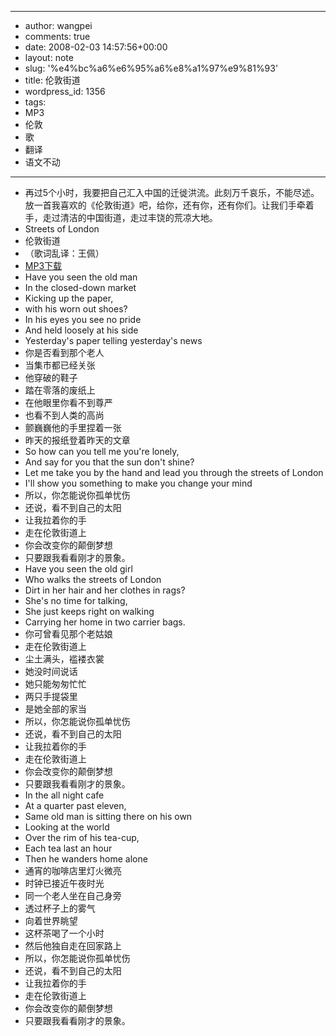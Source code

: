 - --
- author: wangpei
- comments: true
- date: 2008-02-03 14:57:56+00:00
- layout: note
- slug: '%e4%bc%a6%e6%95%a6%e8%a1%97%e9%81%93'
- title: 伦敦街道
- wordpress_id: 1356
- tags:
- MP3
- 伦敦
- 歌
- 翻译
- 语文不动
- --
- 再过5个小时，我要把自己汇入中国的迁徙洪流。此刻万千哀乐，不能尽述。放一首我喜欢的《伦敦街道》吧，给你，还有你，还有你们。让我们手牵着手，走过清洁的中国街道，走过丰饶的荒凉大地。
- Streets of London
- 伦敦街道
- （歌词乱译：王佩）
- [MP3下载](http://www.baibanbao.net/file/streets.mp3)
- Have you seen the old man
- In the closed-down market
- Kicking up the paper,
- with his worn out shoes?
- In his eyes you see no pride
- And held loosely at his side
- Yesterday's paper telling yesterday's news
- 你是否看到那个老人
- 当集市都已经关张
- 他穿破的鞋子
- 踏在零落的废纸上
- 在他眼里你看不到尊严
- 也看不到人类的高尚
- 颤巍巍他的手里捏着一张
- 昨天的报纸登着昨天的文章
- So how can you tell me you're lonely,
- And say for you that the sun don't shine?
- Let me take you by the hand and lead you through the streets of London
- I'll show you something to make you change your mind
- 所以，你怎能说你孤单忧伤
- 还说，看不到自己的太阳
- 让我拉着你的手
- 走在伦敦街道上
- 你会改变你的颠倒梦想
- 只要跟我看看刚才的景象。
- Have you seen the old girl
- Who walks the streets of London
- Dirt in her hair and her clothes in rags?
- She's no time for talking,
- She just keeps right on walking
- Carrying her home in two carrier bags.
- 你可曾看见那个老姑娘
- 走在伦敦街道上
- 尘土满头，褴褛衣裳
- 她没时间说话
- 她只能匆匆忙忙
- 两只手提袋里
- 是她全部的家当
- 所以，你怎能说你孤单忧伤
- 还说，看不到自己的太阳
- 让我拉着你的手
- 走在伦敦街道上
- 你会改变你的颠倒梦想
- 只要跟我看看刚才的景象。
- In the all night cafe
- At a quarter past eleven,
- Same old man is sitting there on his own
- Looking at the world
- Over the rim of his tea-cup,
- Each tea last an hour
- Then he wanders home alone
- 通宵的咖啡店里灯火微亮
- 时钟已接近午夜时光
- 同一个老人坐在自己身旁
- 透过杯子上的雾气
- 向着世界眺望
- 这杯茶喝了一个小时
- 然后他独自走在回家路上
- 所以，你怎能说你孤单忧伤
- 还说，看不到自己的太阳
- 让我拉着你的手
- 走在伦敦街道上
- 你会改变你的颠倒梦想
- 只要跟我看看刚才的景象。
